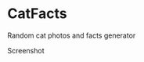 # CatFacts
Random cat photos and facts generator

Screenshot
[](https://github.com/aaronhash/CatFacts/blob/main/output/screenshot.png)
